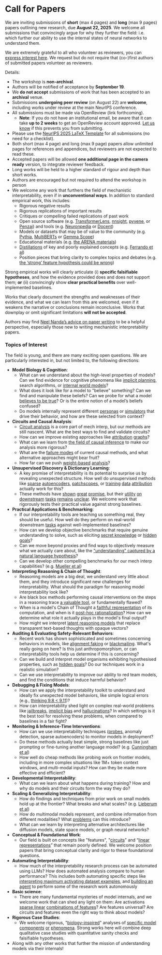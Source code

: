 # Call for Papers
We are inviting submissions of **short** (max 4 pages) and **long** (max 9 pages) papers outlining new research, due **August 22, 2025**. We welcome all submissions that convincingly argue for why they further the field: i.e. which further our ability to use the internal states of neural networks to understand them. 

We are extremely grateful to all who volunteer as reviewers, you can [express interest here](https://www.google.com/url?q=https://docs.google.com/forms/d/e/1FAIpQLSdiw1SJllzoTz_nqzDTzTOGb9DV3W_truQyh-WvYj_QGIi7Mg/viewform?usp%3Ddialog&sa=D&source=editors&ust=1753387645893025&usg=AOvVaw1T7_fEy8Mo6ECcUEV5gG0E). We request but do not require that (co-)first authors of submitted papers volunteer as reviewers. 

Details: 
* The workshop is **non-archival**.
* Authors will be notified of acceptance by **September 19**.
* We **do not accept** submissions of work that has been accepted to an **archival** venue.
* Submissions **undergoing peer review** (on August 22) are **welcome**, including works under review at the main NeurIPS conference.
* All submissions must be made via OpenReview (link forthcoming).
  * **Note**: If you do not have an institutional email, be aware that it can take **up to 2 weeks** to get an OpenReview account approved. [Let us know](mailto:neurips2025@mechinterpworkshop.com) if this prevents you from submitting.
* Please use the [NeurIPS 2025 LaTeX Template](https://www.google.com/url?q=https://media.neurips.cc/Conferences/NeurIPS2025/Styles.zip&sa=D&source=editors&ust=1753387645894445&usg=AOvVaw0Fv7XR6COaL4dYsta1YfLt) for all submissions (no need for a checklist).
* Both short (max 4 page) and long (max 9 page) papers allow unlimited pages for references and appendices, but reviewers are not expected to read these.
* Accepted papers will be allowed **one additional page in the camera ready** version, to integrate reviewer feedback.
* Long works will be held to a higher standard of rigour and depth than short works.
* Authors are encouraged but not required to attend the workshop in person
* We welcome any work that furthers the field of mechanistic interpretability, even if in **unconventional ways**. In addition to standard empirical work, this includes:
  * Rigorous negative results
  * Rigorous replications of important results
  * Critiques or compelling failed replications of past work
  * Open source software (e.g. [TransformerLens](https://www.google.com/url?q=https://github.com/neelnanda-io/TransformerLens&sa=D&source=editors&ust=1753387645895755&usg=AOvVaw0TcpYVV40ry3ub9WowB3l2), [nnsight](https://www.google.com/url?q=https://github.com/ndif-team/nnsight&sa=D&source=editors&ust=1753387645895848&usg=AOvVaw22eGfMT8W7sNPQG2vuz5YY), [pyvene](https://www.google.com/url?q=https://github.com/stanfordnlp/pyvene/tree/main/pyvene/models/mlp&sa=D&source=editors&ust=1753387645895921&usg=AOvVaw2lte2kkbjp8pA_AW9qM9S5), or [Penzai](https://www.google.com/url?q=https://github.com/google-deepmind/penzai&sa=D&source=editors&ust=1753387645896003&usg=AOvVaw1JXe7K363115_7FDrp_IeM)) and tools (e.g. [Neuronpedia](https://www.google.com/url?q=http://neuronpedia.org&sa=D&source=editors&ust=1753387645896086&usg=AOvVaw0c7dS-WYqeI72Kywv8Alqs) or [Docent](https://www.google.com/url?q=https://transluce.org/introducing-docent&sa=D&source=editors&ust=1753387645896168&usg=AOvVaw3M_8Z9sC3ydDRf67uuqD3v))
  * Models or datasets that may be of value to the community (e.g. [Pythia](https://www.google.com/url?q=https://arxiv.org/abs/2304.01373&sa=D&source=editors&ust=1753387645896319&usg=AOvVaw02ssMDwOgO55ZHJrEf23R6), [MultiBERTs](https://www.google.com/url?q=https://arxiv.org/abs/2106.16163&sa=D&source=editors&ust=1753387645896380&usg=AOvVaw1xaWTiJHx2q4GZrkpzQeyv) or [Gemma Scope](https://www.google.com/url?q=https://arxiv.org/abs/2408.05147&sa=D&source=editors&ust=1753387645896445&usg=AOvVaw2Qg3Vj7w5mBuSSwulqp8RL))
  * Educational materials (e.g. [the ARENA materials](https://www.google.com/url?q=https://arena3-chapter1-transformer-interp.streamlit.app/&sa=D&source=editors&ust=1753387645896594&usg=AOvVaw2dmOQczOQiST_58W2Afmaa))
  * [Distillations](https://www.google.com/url?q=https://distill.pub/2017/research-debt/&sa=D&source=editors&ust=1753387645896715&usg=AOvVaw1Iu4hnNVhvF3fbIDa1Ei7T) of key and poorly explained concepts (e.g. [Ferrando et al](https://www.google.com/url?q=https://arxiv.org/abs/2405.00208&sa=D&source=editors&ust=1753387645896878&usg=AOvVaw3V_UKeaPAakDfJXz73W8iu))
  * Position pieces that bring clarity to complex topics and debates (e.g. [the ‘strong’ feature hypothesis could be wrong](https://www.google.com/url?q=https://www.alignmentforum.org/posts/tojtPCCRpKLSHBdpn/the-strong-feature-hypothesis-could-be-wrong&sa=D&source=editors&ust=1753387645897107&usg=AOvVaw2uknDLO9ax28tJoEHbUb6U))

Strong empirical works will clearly articulate (i) **specific falsifiable hypotheses**, and how the evidence provided does and does not support them; **or** (ii) convincingly show **clear practical benefits** over well-implemented baselines. 

Works that clearly document the strengths and weaknesses of their evidence, and what we can learn from this are welcomed, even if it weakens the narrative or conclusions remain inconclusive. Works that downplay or omit significant limitations **will not be accepted**. 

Authors may find [Neel Nanda’s advice on paper writing](https://www.google.com/url?q=https://www.alignmentforum.org/posts/eJGptPbbFPZGLpjsp/highly-opinionated-advice-on-how-to-write-ml-papers&sa=D&source=editors&ust=1753387645898032&usg=AOvVaw1g5vwAmeyrA0tNdOdtYo0I) to be a helpful perspective, especially those new to writing mechanistic interpretability papers. 
### Topics of Interest
The field is young, and there are many exciting open questions. We are particularly interested in, but not limited to, the following directions: 
* **Model Biology & Cognition**:
  * What can we understand about the high-level properties of models? Can we find evidence for cognitive phenomena like [implicit planning](https://www.google.com/url?q=https://transformer-circuits.pub/2025/attribution-graphs/biology.html%23dives-poems&sa=D&source=editors&ust=1753387645898738&usg=AOvVaw0w6JKHh6RnYKjuHKAkeYWG), search algorithms, or [internal world models](https://www.google.com/url?q=https://arxiv.org/abs/2210.13382&sa=D&source=editors&ust=1753387645898846&usg=AOvVaw2K0G6iASRh6VUBzjKzeXMc)?
  * What does it look like for a model to "believe" something? Can we find and manipulate these beliefs? Can we probe for what a model [believes to be true](https://www.google.com/url?q=https://arxiv.org/abs/2310.06824&sa=D&source=editors&ust=1753387645899073&usg=AOvVaw2-hMmxbmY31CWfQ10E51mA)? Or is the entire notion of a model’s beliefs confused?
  * Do models internally represent different [personas](https://www.google.com/url?q=https://arxiv.org/abs/2406.12094&sa=D&source=editors&ust=1753387645899260&usg=AOvVaw2xxKlMm5ud7ufxyrPMNIdx) or [simulators](https://www.google.com/url?q=https://www.nature.com/articles/s41586-023-06647-8&sa=D&source=editors&ust=1753387645899336&usg=AOvVaw0qRjVyYzWh3eJDhlTTmeLW) that drive their behavior, and how are these selected from context?
* **Circuits and Causal Analysis**:
  * [Circuit analysis](https://www.google.com/url?q=https://distill.pub/2020/circuits/zoom-in/&sa=D&source=editors&ust=1753387645899560&usg=AOvVaw2Ux6kUWCIdomhnX2pdR-w2) is a core part of mech interp, but our methods are still nascent. What are the best ways to find and validate circuits?
  * How can we improve existing approaches like [attribution](https://www.google.com/url?q=https://arxiv.org/abs/2406.11944&sa=D&source=editors&ust=1753387645899824&usg=AOvVaw0YxFKXEs732GgVHQzPRU3q) [graphs](https://www.google.com/url?q=https://transformer-circuits.pub/2025/attribution-graphs/methods.html&sa=D&source=editors&ust=1753387645899895&usg=AOvVaw1hhwlU6Tq7eIg6PLlwawV4)?
  * What can we learn from [the field of causal inference](https://www.google.com/url?q=https://arxiv.org/abs/2407.04690&sa=D&source=editors&ust=1753387645900046&usg=AOvVaw2evEikvfWSHfYSTZr3V_PX) to make our analysis more rigorous?
  * What are the [failure modes](https://www.google.com/url?q=https://arxiv.org/abs/2307.15771&sa=D&source=editors&ust=1753387645900186&usg=AOvVaw34JLFo3iLKY1W5AVHKx0pc) of current causal methods, and what alternative approaches might bear fruit?
  * How far can we push [weight-based](https://www.google.com/url?q=https://arxiv.org/abs/2301.05217&sa=D&source=editors&ust=1753387645900411&usg=AOvVaw3fMFZENUW_I1KAG9d1eQV4) [analysis](https://www.google.com/url?q=https://arxiv.org/abs/2410.08417&sa=D&source=editors&ust=1753387645900481&usg=AOvVaw0Yws2MfPPry8IGnKoM58O3)?
* **Unsupervised Discovery & Dictionary Learning**:
  * A key promise of interpretability is its potential to surprise us by revealing unexpected structure. How well do unsupervised methods like [sparse](https://www.google.com/url?q=https://arxiv.org/abs/2103.15949&sa=D&source=editors&ust=1753387645900804&usg=AOvVaw2mtJ4m_vfJzluGHckLkGga) [autoencoders](https://www.google.com/url?q=https://transformer-circuits.pub/2023/monosemantic-features&sa=D&source=editors&ust=1753387645900880&usg=AOvVaw2ixhN4csgAVXPEbtxTQECm), [patch](https://www.google.com/url?q=https://arxiv.org/abs/2401.06102&sa=D&source=editors&ust=1753387645900941&usg=AOvVaw2TZHlCRNeDLdBwnNdz_F8i)[scopes](https://www.google.com/url?q=https://arxiv.org/abs/2403.10949v2&sa=D&source=editors&ust=1753387645900995&usg=AOvVaw2_ncx6DQmvmje7EJQz05A4), or [training](https://www.google.com/url?q=https://proceedings.mlr.press/v70/koh17a?ref%3Dhttps://githubhelp.com&sa=D&source=editors&ust=1753387645901073&usg=AOvVaw0zTjaFJ_l3uVO3qJIxWf2J) [data](https://www.google.com/url?q=https://arxiv.org/abs/2308.03296&sa=D&source=editors&ust=1753387645901149&usg=AOvVaw14fO52BbCCQNepb-T4_HZJ) [attribution](https://www.google.com/url?q=https://arxiv.org/abs/2205.11482&sa=D&source=editors&ust=1753387645901209&usg=AOvVaw18N90GKbil8Bdbu54_NUlq) actually work for this?
  * These methods have [shown](https://www.google.com/url?q=https://transformer-circuits.pub/2024/scaling-monosemanticity/index.html&sa=D&source=editors&ust=1753387645901377&usg=AOvVaw3OG4Kak1DS5xZ5mz2zlCy1) [great](https://www.google.com/url?q=https://transformer-circuits.pub/2025/attribution-graphs/biology.html&sa=D&source=editors&ust=1753387645901460&usg=AOvVaw2kQ-m0Pop8N3c7T5tcUdC5) [promise](https://www.google.com/url?q=https://arxiv.org/abs/2503.10965&sa=D&source=editors&ust=1753387645901520&usg=AOvVaw06IMZvbVIKhDuJm72TXY7V), but their [utility](https://www.google.com/url?q=https://arxiv.org/abs/2502.16681&sa=D&source=editors&ust=1753387645901589&usg=AOvVaw1FCwSJr87nGkKSGVtYu0V-) [on](https://www.google.com/url?q=https://www.tilderesearch.com/blog/sieve&sa=D&source=editors&ust=1753387645901645&usg=AOvVaw39hBRDyp2iX5XqXfZ9IDNS) [downstream](https://www.google.com/url?q=https://arxiv.org/abs/2501.17148&sa=D&source=editors&ust=1753387645901706&usg=AOvVaw2wJMVlyWIKXOhRsHNbNED7) [tasks](https://www.google.com/url?q=https://transformer-circuits.pub/2024/features-as-classifiers/index.html&sa=D&source=editors&ust=1753387645901780&usg=AOvVaw0hZdt5OlTD_TY6c5hw2mU2) [remains](https://www.google.com/url?q=https://arxiv.org/abs/2502.04382&sa=D&source=editors&ust=1753387645901840&usg=AOvVaw0GH5P0oPTAOglTtmOJ1P55) [unclear](https://www.google.com/url?q=https://www.alignmentforum.org/posts/4uXCAJNuPKtKBsi28/negative-results-for-saes-on-downstream-tasks&sa=D&source=editors&ust=1753387645901932&usg=AOvVaw2r51fSo7NPSBOB76c_YWsZ). We welcome work that rigorously tests their practical value against strong baselines.
* **Practical Applications & Benchmarking**:
  * If our interpretability tools are teaching us something real, they should be useful. How well do they perform on real-world downstream [tasks](https://www.google.com/url?q=https://www.lesswrong.com/posts/wGRnzCFcowRCrpX4Y/downstream-applications-as-validation-of-interpretability&sa=D&source=editors&ust=1753387645902394&usg=AOvVaw2YAmHCiSSmc5M5FuHwMMW8) against well-implemented baselines?
  * How can we develop objective benchmarks that require genuine understanding to solve, such as eliciting [secret knowledge](https://www.google.com/url?q=https://arxiv.org/abs/2505.14352&sa=D&source=editors&ust=1753387645902629&usg=AOvVaw0RIDuH3Pn0knF8LMxJ_h8G) or [hidden goals](https://www.google.com/url?q=https://arxiv.org/abs/2503.10965&sa=D&source=editors&ust=1753387645902694&usg=AOvVaw0U230idd6F-BWo-_Ef5kXi)?
  * Can we move beyond proxies and find ways to objectively measure what we actually care about, like the ["understanding" captured by a natural language hypothesis](https://www.google.com/url?q=https://arxiv.org/abs/2502.04382&sa=D&source=editors&ust=1753387645902923&usg=AOvVaw1XFczfx318kDXcqLN6bjuU)?
  * Can we develop other compelling benchmarks for our mech interp capabilities? (e.g. [Mueller et al](https://www.google.com/url?q=https://arxiv.org/abs/2504.13151&sa=D&source=editors&ust=1753387645903102&usg=AOvVaw38owC8zXEjY5NqT3kxOpoU))
* **Interpreting Reasoning & Chain of Thought**:
  * Reasoning models are a big deal, we understand very little about them, and they introduce significant new challenges for interpretability. What should the paradigm for reasoning model interpretability look like?
  * Are black box methods performing causal interventions on the steps in a reasoning trace [a valuable tool](https://www.google.com/url?q=https://arxiv.org/abs/2506.19143&sa=D&source=editors&ust=1753387645903634&usg=AOvVaw0uyS6tIsGn7r4dMA_JrGwq), or fundamentally flawed?
  * When is a model's Chain of Thought a [faithful representation](https://www.google.com/url?q=https://arxiv.org/abs/2305.04388&sa=D&source=editors&ust=1753387645903791&usg=AOvVaw1w55dgFwEqQIcVSfew2cpz) of its computation, and when is it [post-hoc rationalization](https://www.google.com/url?q=https://arxiv.org/abs/2503.08679&sa=D&source=editors&ust=1753387645903896&usg=AOvVaw2pog_v8NCNoCDb8FlfD120)? How can we determine what role it actually plays in the model's final output?
  * How might we interpret [latent reasoning models](https://www.google.com/url?q=https://arxiv.org/abs/2412.06769&sa=D&source=editors&ust=1753387645904115&usg=AOvVaw1u0FjDCIDX5T8E9r35UqIz) that replace transparent text-based thoughts with opaque vectors?
* **Auditing & Evaluating Safety-Relevant Behaviors**:
  * Recent work has shown sophisticated and sometimes concerning behaviors in models, like [alignment faking](https://www.google.com/url?q=https://arxiv.org/abs/2412.14093&sa=D&source=editors&ust=1753387645904496&usg=AOvVaw38FTL5nCwVo-oo-cOG32UV) or [blackmailing](https://www.google.com/url?q=https://www.anthropic.com/research/agentic-misalignment&sa=D&source=editors&ust=1753387645904571&usg=AOvVaw28uD9pCUGUwitSAeIfA3T0). What's really going on here? Is this just anthropomorphism, or can interpretability tools help us determine if this is concerning?
  * Can we build and interpret model organisms exhibiting hypothesised properties, such as [hidden goals](https://www.google.com/url?q=https://arxiv.org/abs/2503.10965&sa=D&source=editors&ust=1753387645904889&usg=AOvVaw0wJcagaIJIKtimVaTZzAOE)? Do our techniques work in a realistic simulation?
  * Can we use interpretability to improve our ability to red team models, and find the conditions that induce harmful behavior?
* **Debugging & Fixing Models**:
  * How can we apply the interpretability toolkit to understand and ideally fix unexpected model behaviors, like simple logical errors (e.g., [thinking 9.8 < 9.11](https://www.google.com/url?q=https://transluce.org/observability-interface&sa=D&source=editors&ust=1753387645905433&usg=AOvVaw3WqTxUD96Bi0WCCtu8IfS3))?
  * How can interpretability shed light on complex real-world problems like [jailbreaks](https://www.google.com/url?q=https://transformer-circuits.pub/2025/attribution-graphs/biology.html%23dives-jailbreak&sa=D&source=editors&ust=1753387645905616&usg=AOvVaw0gDWCsrKzLvPJsBsNY2LPh), [implicit bias](https://www.google.com/url?q=https://arxiv.org/abs/2506.10922&sa=D&source=editors&ust=1753387645905690&usg=AOvVaw3-F_z1hcDkspsxEP76WbaY) and [hallucinations](https://www.google.com/url?q=https://arxiv.org/abs/2411.14257&sa=D&source=editors&ust=1753387645905760&usg=AOvVaw1yQCcn8aR9-z_nuYteMnfF)? In which settings is it the best tool for resolving these problems, when compared to baselines in a fair fight?
* **Monitoring & Inference-Time Interventions**:
  * How can we use interpretability techniques ([probes](https://www.google.com/url?q=https://arxiv.org/abs/2102.12452&sa=D&source=editors&ust=1753387645906124&usg=AOvVaw28Q3lDtrdMmmJjAvGuCzeK), anomaly detection, sparse autoencoders) to monitor models in deployment?
  * Do these methods actually beat simple, strong baselines like just prompting or fine-tuning another language model? (e.g. [Cunningham et al](https://www.google.com/url?q=https://alignment.anthropic.com/2025/cheap-monitors/&sa=D&source=editors&ust=1753387645906418&usg=AOvVaw31LokPyn3hMYaMxgnuuJRB))
  * How well do cheap methods like probing work on frontier models, including in more complex situations like 1M+ token context windows, and multi-modal inputs? How can they be made more effective and efficient?
* **Developmental Interpretability**:
  * What can we learn about what happens during training? How and why do models and their circuits form the way they do?
* **Scaling & Generalizing Interpretability**:
  * How do findings and techniques from prior work on small models hold up at the frontier? What breaks and what scales? (e.g. [Lieberum et al](https://www.google.com/url?q=https://arxiv.org/abs/2307.09458&sa=D&source=editors&ust=1753387645907226&usg=AOvVaw2HYS0tr5L0ssw1TUWh7q88))
  * How do multimodal models represent, and combine information from different modalities? What [problems](https://www.google.com/url?q=https://openreview.net/pdf?id%3DVUhRdZp8ke&sa=D&source=editors&ust=1753387645907427&usg=AOvVaw3G_9yiF6IfCMjIT48FNuS1) can this introduce?
  * What can we learn by interpreting alternative architectures like diffusion models, state space models, or graph neural networks?
* **Conceptual & Foundational Work**:
  * Our field is built on concepts like "features", "[circuits](https://www.google.com/url?q=https://distill.pub/2020/circuits/zoom-in/&sa=D&source=editors&ust=1753387645907820&usg=AOvVaw3zujlJl-KeNE5SsikqM2Uk)" and “[linear representations](https://www.google.com/url?q=https://transformer-circuits.pub/2024/july-update/index.html%23linear-representations&sa=D&source=editors&ust=1753387645907933&usg=AOvVaw3wtuEZ6zuvW9Qz422OjBBC)” that remain poorly defined. We welcome position papers that bring conceptual clarity and rigor to these foundational questions.
* **Automating Interpretability**:
  * How much of the interpretability research process can be automated using LLMs? How does automated analysis compare to human performance? This includes both automating specific steps like [interpreting maximum activating dataset examples](https://www.google.com/url?q=https://openaipublic.blob.core.windows.net/neuron-explainer/paper/index.html&sa=D&source=editors&ust=1753387645908476&usg=AOvVaw2kbQ2PPxZNcNvZD39kuMaa), and [building an agent](https://www.google.com/url?q=https://arxiv.org/abs/2404.14394&sa=D&source=editors&ust=1753387645908550&usg=AOvVaw1dAqAVtJEpP8qxSb4bWCCy) to perform some of the research work autonomously
* **Basic science**:
  * There are many fundamental mysteries of model internals, and we welcome work that can shed any light on them: Are activations [sparse linear](https://www.google.com/url?q=https://arxiv.org/abs/1601.03764&sa=D&source=editors&ust=1753387645908889&usg=AOvVaw0mf3LsIXkXMNfY-guuoili) [combinations of features](https://www.google.com/url?q=https://transformer-circuits.pub/2022/toy_model/index.html&sa=D&source=editors&ust=1753387645908971&usg=AOvVaw1T7gOl00X5AeAbqrQcQJQZ)? Are features universal? Are circuits and features even the right way to think about models?
* **Rigorous Case Studies**:
  * We welcome rigorous, "[biology-inspired](https://www.google.com/url?q=https://distill.pub/2020/circuits/curve-circuits/&sa=D&source=editors&ust=1753387645909296&usg=AOvVaw2Q4C_KymR2eAZfY4HYod_X)" analyses of [specific model](https://www.google.com/url?q=https://arxiv.org/abs/2310.04625&sa=D&source=editors&ust=1753387645909386&usg=AOvVaw1hXr-wKmP6RoQ2dImM4Ski) [components](https://www.google.com/url?q=https://transformer-circuits.pub/2024/scaling-monosemanticity/index.html&sa=D&source=editors&ust=1753387645909462&usg=AOvVaw05xJyEzPJgszUrcmeIOsw8) [or](https://www.google.com/url?q=https://arxiv.org/abs/2305.01610&sa=D&source=editors&ust=1753387645909528&usg=AOvVaw34Tz5q7D5Q81C-uXDSx9I1) [phenomena](https://www.google.com/url?q=https://arxiv.org/abs/2306.09346&sa=D&source=editors&ust=1753387645909591&usg=AOvVaw3hgVvqabLeebEiBfn_0TZa). Strong works here will combine deep qualitative case studies with quantitative sanity checks and falsifiable hypotheses.
* Along with any other works that further the mission of understanding models via their internals!